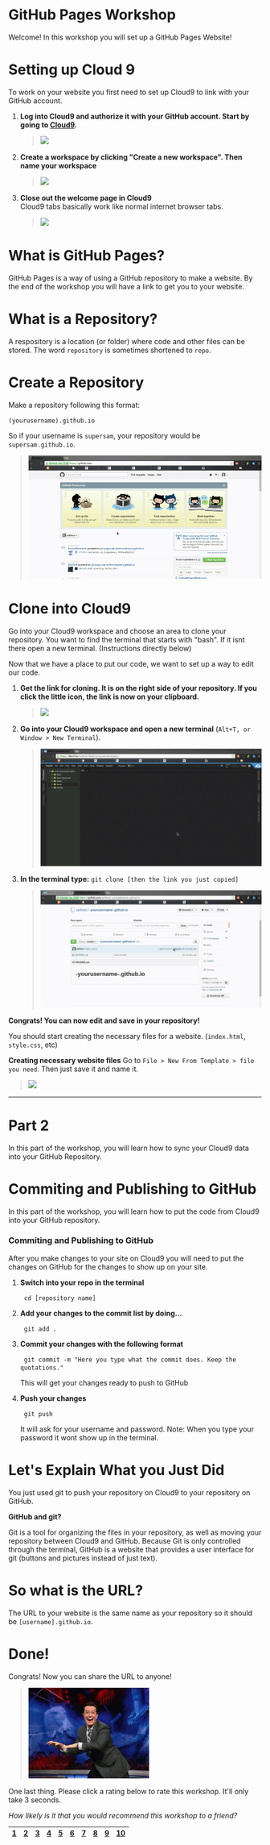 # GitHub Pages Workshop

Welcome! In this workshop you will set up a GitHub Pages Website!

# Setting up Cloud 9

To work on your website you first need to set up Cloud9 to link with your GitHub account.

1. **Log into Cloud9 and authorize it with your GitHub account. Start by going to [Cloud9](https://c9.io).**

     > ![](http://goo.gl/vYCPWm)

2. **Create a workspace by clicking "Create a new workspace". Then name your workspace**

     > ![](http://goo.gl/CwgsgS)

3. **Close out the welcome page in Cloud9** <br>
Cloud9 tabs basically work like normal internet browser tabs.

     > ![](http://goo.gl/OT8w6l)



# What is GitHub Pages?

GitHub Pages is a way of using a GitHub repository to make a website. By the end
of the workshop you will have a link to get you to your website.

# What is a Repository?

A respository is a location (or folder) where code and other files can be
stored. The word `repository` is sometimes shortened to `repo`.

# Create a Repository

Make a repository following this format:

    (yourusername).github.io

So if your username is `supersam`, your repository would be `supersam.github.io`.

> ![](resources/createrepo.gif)

# Clone into Cloud9

Go into your Cloud9 workspace and choose an area to clone your repository. You
want to find the terminal that starts with "bash". If it isnt there open a new
terminal. (Instructions directly below)

Now that we have a place to put our code, we want to set up a way to edit our
code.

1. **Get the link for cloning. It is on the right side of your repository. If you click the little icon, the link is now on your clipboard.**

     > ![](http://goo.gl/BCQIQP)

2. **Go into your Cloud9 workspace and open a new terminal** (`Alt+T, or Window > New Terminal`).

     > ![](resources/openterm.gif)

3. **In the terminal type:** `git clone [then the link you just copied]`

     > ![](resources/clone.gif)

**Congrats! You can now edit and save in your repository!**

You should start creating the necessary files for a website. (`index.html`,
`style.css`, etc)

**Creating necessary website files**
Go to `File > New From Template > file you need`. Then just save it and name it.

> ![](http://goo.gl/7x9tvr)

-------------------------------------------------------------------------------

# Part 2

In this part of the workshop, you will learn how to sync your Cloud9 data into
your GitHub Repository.

# Commiting and Publishing to GitHub

In this part of the workshop, you will learn how to put the code from Cloud9
into your GitHub repository.

### Commiting and Publishing to GitHub

After you make changes to your site on Cloud9 you will need to put the changes on
GitHub for the changes to show up on your site.

1. **Switch into your repo in the terminal**
 
        cd [repository name]

2. **Add your changes to the commit list by doing...**

        git add .

3. **Commit your changes with the following format**

        git commit -m "Here you type what the commit does. Keep the quotations."

    This will get your changes ready to push to GitHub

4. **Push your changes**

        git push

    It will ask for your username and password.
    Note: When you type your password it wont show up in the terminal.

# Let's Explain What you Just Did

You just used git to push your repository on Cloud9 to your repository on
GitHub.

**GitHub and git?**

Git is a tool for organizing the files in your repository, as well as moving
your repository between Cloud9 and GitHub. Because Git is only controlled
through the terminal, GitHub is a website that provides a user interface for git
(buttons and pictures instead of just text).

# So what is the URL?

The URL to your website is the same name as your repository so it should be
`[username].github.io`.

# Done!

Congrats! Now you can share the URL to anyone!

> ![](resources/celebrate.gif)

One last thing. Please click a rating below to rate this workshop. It'll only
take 3 seconds.

_How likely is it that you would recommend this workshop to a friend?_

| [1][r1] | [2][r2] | [3][r3] | [4][r4] | [5][r5] | [6][r6] | [7][r7] | [8][r8] | [9][r9] | [10][r10] |
| ------- | ------- | ------- | ------- | ------- | ------- | ------- | ------- | ------- | --------- |

[r1]: https://feedback-redir.hackclub.io/1owS9HKOg3zQEIJBZQOzTDuKfZcq4LGYMaUrsV8pBZZo?ip=entry.78173348&rfield=entry.559841237&r=1
[r2]: https://feedback-redir.hackclub.io/1owS9HKOg3zQEIJBZQOzTDuKfZcq4LGYMaUrsV8pBZZo?ip=entry.78173348&rfield=entry.559841237&r=2
[r3]: https://feedback-redir.hackclub.io/1owS9HKOg3zQEIJBZQOzTDuKfZcq4LGYMaUrsV8pBZZo?ip=entry.78173348&rfield=entry.559841237&r=3
[r4]: https://feedback-redir.hackclub.io/1owS9HKOg3zQEIJBZQOzTDuKfZcq4LGYMaUrsV8pBZZo?ip=entry.78173348&rfield=entry.559841237&r=4
[r5]: https://feedback-redir.hackclub.io/1owS9HKOg3zQEIJBZQOzTDuKfZcq4LGYMaUrsV8pBZZo?ip=entry.78173348&rfield=entry.559841237&r=5
[r6]: https://feedback-redir.hackclub.io/1owS9HKOg3zQEIJBZQOzTDuKfZcq4LGYMaUrsV8pBZZo?ip=entry.78173348&rfield=entry.559841237&r=6
[r7]: https://feedback-redir.hackclub.io/1owS9HKOg3zQEIJBZQOzTDuKfZcq4LGYMaUrsV8pBZZo?ip=entry.78173348&rfield=entry.559841237&r=7
[r8]: https://feedback-redir.hackclub.io/1owS9HKOg3zQEIJBZQOzTDuKfZcq4LGYMaUrsV8pBZZo?ip=entry.78173348&rfield=entry.559841237&r=8
[r9]: https://feedback-redir.hackclub.io/1owS9HKOg3zQEIJBZQOzTDuKfZcq4LGYMaUrsV8pBZZo?ip=entry.78173348&rfield=entry.559841237&r=9
[r10]: https://feedback-redir.hackclub.io/1owS9HKOg3zQEIJBZQOzTDuKfZcq4LGYMaUrsV8pBZZo?ip=entry.78173348&rfield=entry.559841237&r=10
